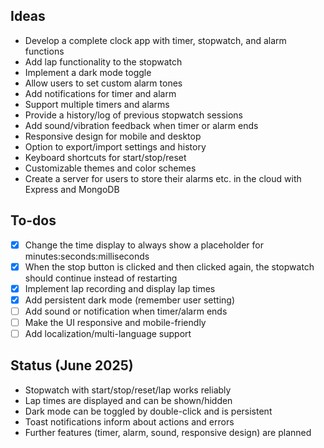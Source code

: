 ## Ideas
- Develop a complete clock app with timer, stopwatch, and alarm functions
- Add lap functionality to the stopwatch
- Implement a dark mode toggle
- Allow users to set custom alarm tones
- Add notifications for timer and alarm
- Support multiple timers and alarms
- Provide a history/log of previous stopwatch sessions
- Add sound/vibration feedback when timer or alarm ends
- Responsive design for mobile and desktop
- Option to export/import settings and history
- Keyboard shortcuts for start/stop/reset
- Customizable themes and color schemes
- Create a server for users to store their alarms etc. in the cloud with Express and MongoDB

## To-dos
- [x] Change the time display to always show a placeholder for minutes:seconds:milliseconds
- [x] When the stop button is clicked and then clicked again, the stopwatch should continue instead of restarting
- [x] Implement lap recording and display lap times
- [x] Add persistent dark mode (remember user setting)
- [ ] Add sound or notification when timer/alarm ends
- [ ] Make the UI responsive and mobile-friendly
- [ ] Add localization/multi-language support

## Status (June 2025)
- Stopwatch with start/stop/reset/lap works reliably
- Lap times are displayed and can be shown/hidden
- Dark mode can be toggled by double-click and is persistent
- Toast notifications inform about actions and errors
- Further features (timer, alarm, sound, responsive design) are planned